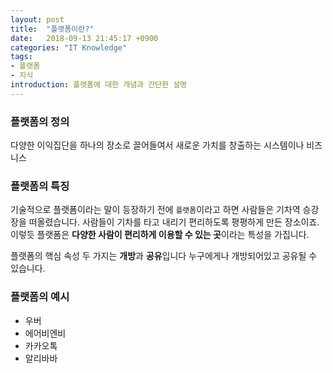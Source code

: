 ```yaml
---
layout: post
title:  "플랫폼이란?"
date:   2018-09-13 21:45:17 +0900
categories: "IT Knowledge"
tags:
- 플랫폼
- 지식
introduction: 플랫폼에 대한 개념과 간단한 설명
---
```

### 플랫폼의 정의
다양한 이익집단을 하나의 장소로 끌어들여서 새로운 가치를 창출하는 시스템이나 비즈니스

### 플랫폼의 특징
기술적으로 플랫폼이라는 말이 등장하기 전에 `플랫폼`이라고 하면 사람들은 기차역 승강장을 떠올렸습니다. 사람들이 기차를 타고 내리기 편리하도록 평평하게 만든 장소이죠.
이렇듯 플랫폼은 **다양한 사람이 편리하게 이용할 수 있는 곳**이라는 특성을 가집니다.

플랫폼의 핵심 속성 두 가지는 **개방**과 **공유**입니다
누구에게나 개방되어있고 공유될 수 있습니다.

### 플랫폼의 예시
- 우버
- 에어비엔비
- 카카오톡
- 알리바바